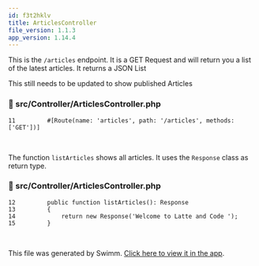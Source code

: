 ```yaml
---
id: f3t2hklv
title: ArticlesController
file_version: 1.1.3
app_version: 1.14.4
---
```


This is the `/articles` endpoint. It is a GET Request and will return you a list of the latest articles. It returns a JSON List

This still needs to be updated to show published Articles
<!-- NOTE-swimm-snippet: the lines below link your snippet to Swimm -->
### 📄 src/Controller/ArticlesController.php
```hack
11         #[Route(name: 'articles', path: '/articles', methods: ['GET'])]
```

<br/>

The function `listArticles`<swm-token data-swm-token=":src/Controller/ArticlesController.php:12:5:5:`    public function listArticles(): Response`"/> shows all articles. It uses the `Response`<swm-token data-swm-token=":src/Controller/ArticlesController.php:12:10:10:`    public function listArticles(): Response`"/> class as return type.
<!-- NOTE-swimm-snippet: the lines below link your snippet to Swimm -->
### 📄 src/Controller/ArticlesController.php
```hack
12         public function listArticles(): Response
13         {
14             return new Response('Welcome to Latte and Code ');
15         }
```

<br/>

This file was generated by Swimm. [Click here to view it in the app](https://app.swimm.io/repos/Z2l0aHViJTNBJTNBc3ltZm9ueS1kb2NrZXIlM0ElM0FIdXNzYW05Mg==/docs/f3t2hklv).
